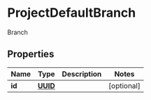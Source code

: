

# ProjectDefaultBranch

Branch
## Properties

Name | Type | Description | Notes
------------ | ------------- | ------------- | -------------
**id** | [**UUID**](UUID.md) |  |  [optional]



